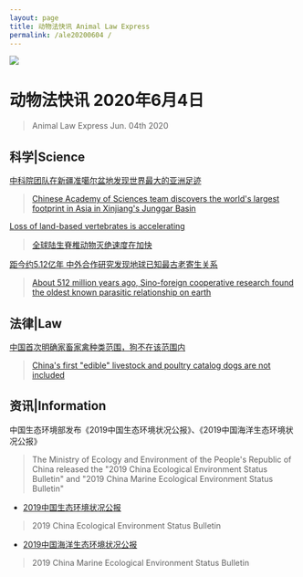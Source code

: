 ```yaml
---
layout: page
title: 动物法快讯 Animal Law Express
permalink: /ale20200604 /
---
```

![](http://alawcn.github.io/images/aleicon.png)

# 动物法快讯 2020年6月4日
> Animal Law Express Jun. 04th 2020

## 科学|Science

[中科院团队在新疆准噶尔盆地发现世界最大的亚洲足迹](http://www.chinanews.com/gn/2020/06-04/9202983.shtml)
> [Chinese Academy of Sciences team discovers the world's largest footprint in Asia in Xinjiang's Junggar Basin](https://www.tellerreport.com/life/2020-06-04-chinese-academy-of-sciences-team-discovers-the-world-s-largest-footprint-in-asia-in-xinjiang-s-junggar-basin.ryzWHqzU38.html)

[Loss of land-based vertebrates is accelerating](https://www.sciencedaily.com/releases/2020/06/200601152153.htm)
> [全球陆生脊椎动物灭绝速度在加快]( http://tech.ce.cn/news/202006/03/t20200603_35033311.shtml)

[距今约5.12亿年 中外合作研究发现地球已知最古老寄生关系]( http://www.chinanews.com/gn/2020/06-03/9202388.shtml)
> [About 512 million years ago, Sino-foreign cooperative research found the oldest known parasitic relationship on earth]( http://www.tellerreport.com/life/2020-06-04-about-512-million-years-ago--sino-foreign-cooperative-research-found-the-oldest-known-parasitic-relationship-on-earth.SJlRCMpBhU.html)

## 法律|Law

[中国首次明确家畜家禽种类范围，狗不在该范围内]( http://www.ce.cn/xwzx/gnsz/gdxw/202006/01/t20200601_35011957.shtml)
> [China's first "edible" livestock and poultry catalog dogs are not included]( https://www.tellerreport.com/business/2020-05-29-china-s-first-%22edible%22-livestock-and-poultry-catalog-dogs-are-not-included.B1gBXaDCjI.html)

## 资讯|Information

中国生态环境部发布《2019中国生态环境状况公报》、《2019中国海洋生态环境状况公报》
> The Ministry of Ecology and Environment of the People's Republic of China released the "2019 China Ecological Environment Status Bulletin" and "2019 China Marine Ecological Environment Status Bulletin"
-	[2019中国生态环境状况公报]( http://www.mee.gov.cn/hjzl/sthjzk/zghjzkgb/202006/P020200602509464172096.pdf)
> 2019 China Ecological Environment Status Bulletin
-	[2019中国海洋生态环境状况公报]( http://www.mee.gov.cn/hjzl/sthjzk/jagb/202006/P020200603371117871012.pdf)
> 2019 China Marine Ecological Environment Status Bulletin




